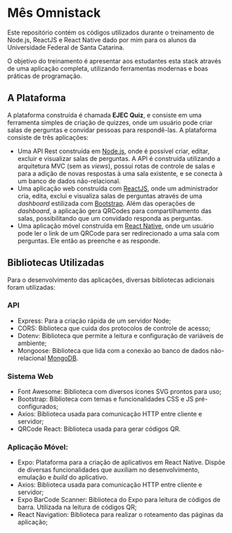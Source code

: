 # Mês Omnistack

Este repositório contém os códigos utilizados durante o treinamento de Node.js, ReactJS e React Native dado por mim para os alunos da Universidade Federal de Santa Catarina.

O objetivo do treinamento é apresentar aos estudantes esta stack através de uma aplicação completa, utilizando ferramentas modernas e boas práticas de programação.

## A Plataforma

A plataforma construída é chamada **EJEC Quiz**, e consiste em uma ferramenta simples de criação de quizzes, onde um usuário pode criar salas de perguntas e convidar pessoas para respondê-las. A plataforma consiste de três aplicações:

* Uma API Rest construída em [Node.js](https://nodejs.org/en/), onde é possível criar, editar, excluir e visualizar salas de perguntas. A API é construída utilizando a arquitetura MVC (sem as *views*), possui rotas de controle de salas e para a adição de novas respostas à uma sala existente, e se conecta à um banco de dados não-relacional.
* Uma aplicação web construída com [ReactJS](https://pt-br.reactjs.org/), onde um administrador cria, edita, exclui e visualiza salas de perguntas através de uma *dashboard* estilizada com [Bootstrap](https://getbootstrap.com/). Além das operações de *dashboard*, a aplicação gera QRCodes para compartilhamento das salas, possibilitando que um convidado responda as perguntas.
* Uma aplicação móvel construída em [React Native](https://reactnative.dev/), onde um usuário pode ler o link de um QRCode para ser redirecionado a uma sala com perguntas. Ele então as preenche e as responde.

## Bibliotecas Utilizadas

Para o desenvolvimento das aplicações, diversas bibliotecas adicionais foram utilizadas:

### API

* Express: Para a criação rápida de um servidor Node;
* CORS: Biblioteca que cuida dos protocolos de controle de acesso;
* Dotenv: Biblioteca que permite a leitura e configuração de variáveis de ambiente;
* Mongoose: Biblioteca que lida com a conexão ao banco de dados não-relacional [MongoDB](https://cloud.mongodb.com/).

### Sistema Web

* Font Awesome: Biblioteca com diversos ícones SVG prontos para uso;
* Bootstrap: Biblioteca com temas e funcionalidades CSS e JS pré-configurados;
* Axios: Biblioteca usada para comunicação HTTP entre cliente e servidor;
* QRCode React: Biblioteca usada para gerar códigos QR.

### Aplicação Móvel:

* Expo: Plataforma para a criação de aplicativos em React Native. Dispõe de diversas funcionalidades que auxiliam no desenvolvimento, emulação e *build* do aplicativo.
* Axios: Biblioteca usada para comunicação HTTP entre cliente e servidor;
* Expo BarCode Scanner: Biblioteca do Expo para leitura de códigos de barra. Utilizada na leitura de códigos QR;
* React Navigation: Biblioteca para realizar o roteamento das páginas da aplicação;